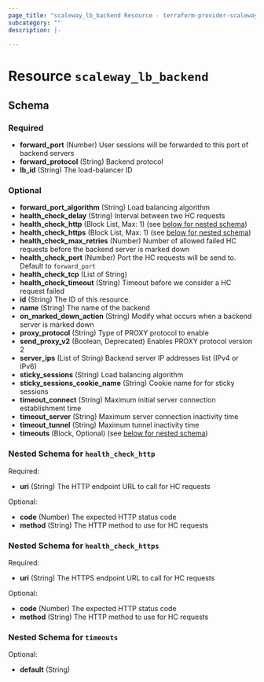```yaml
---
page_title: "scaleway_lb_backend Resource - terraform-provider-scaleway"
subcategory: ""
description: |-
  
---
```


# Resource `scaleway_lb_backend`





## Schema

### Required

- **forward_port** (Number) User sessions will be forwarded to this port of backend servers
- **forward_protocol** (String) Backend protocol
- **lb_id** (String) The load-balancer ID

### Optional

- **forward_port_algorithm** (String) Load balancing algorithm
- **health_check_delay** (String) Interval between two HC requests
- **health_check_http** (Block List, Max: 1) (see [below for nested schema](#nestedblock--health_check_http))
- **health_check_https** (Block List, Max: 1) (see [below for nested schema](#nestedblock--health_check_https))
- **health_check_max_retries** (Number) Number of allowed failed HC requests before the backend server is marked down
- **health_check_port** (Number) Port the HC requests will be send to. Default to `forward_port`
- **health_check_tcp** (List of String)
- **health_check_timeout** (String) Timeout before we consider a HC request failed
- **id** (String) The ID of this resource.
- **name** (String) The name of the backend
- **on_marked_down_action** (String) Modify what occurs when a backend server is marked down
- **proxy_protocol** (String) Type of PROXY protocol to enable
- **send_proxy_v2** (Boolean, Deprecated) Enables PROXY protocol version 2
- **server_ips** (List of String) Backend server IP addresses list (IPv4 or IPv6)
- **sticky_sessions** (String) Load balancing algorithm
- **sticky_sessions_cookie_name** (String) Cookie name for for sticky sessions
- **timeout_connect** (String) Maximum initial server connection establishment time
- **timeout_server** (String) Maximum server connection inactivity time
- **timeout_tunnel** (String) Maximum tunnel inactivity time
- **timeouts** (Block, Optional) (see [below for nested schema](#nestedblock--timeouts))

<a id="nestedblock--health_check_http"></a>
### Nested Schema for `health_check_http`

Required:

- **uri** (String) The HTTP endpoint URL to call for HC requests

Optional:

- **code** (Number) The expected HTTP status code
- **method** (String) The HTTP method to use for HC requests


<a id="nestedblock--health_check_https"></a>
### Nested Schema for `health_check_https`

Required:

- **uri** (String) The HTTPS endpoint URL to call for HC requests

Optional:

- **code** (Number) The expected HTTP status code
- **method** (String) The HTTP method to use for HC requests


<a id="nestedblock--timeouts"></a>
### Nested Schema for `timeouts`

Optional:

- **default** (String)


